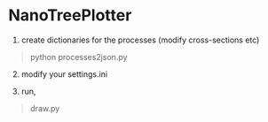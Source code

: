 # NanoTreePlotter

1. create dictionaries for the processes
(modify cross-sections etc)

> python processes2json.py


2. modify your settings.ini


3. run, 

> draw.py